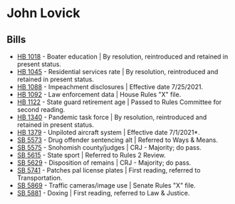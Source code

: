 # John Lovick
## Bills
* [HB 1018](/bill/2021-22/hb/1018/) - Boater education | By resolution, reintroduced and retained in present status.
* [HB 1045](/bill/2021-22/hb/1045/) - Residential services rate | By resolution, reintroduced and retained in present status.
* [HB 1088](/bill/2021-22/hb/1088/) - Impeachment disclosures | Effective date 7/25/2021.
* [HB 1092](/bill/2021-22/hb/1092/) - Law enforcement data | House Rules "X" file.
* [HB 1122](/bill/2021-22/hb/1122/) - State guard retirement age | Passed to Rules Committee for second reading.
* [HB 1340](/bill/2021-22/hb/1340/) - Pandemic task force | By resolution, reintroduced and retained in present status.
* [HB 1379](/bill/2021-22/hb/1379/) - Unpiloted aircraft system | Effective date 7/1/2021*.
* [SB 5573](/bill/2021-22/sb/5573/) - Drug offender sentencing alt | Referred to Ways & Means.
* [SB 5575](/bill/2021-22/sb/5575/) - Snohomish county/judges | CRJ - Majority; do pass.
* [SB 5615](/bill/2021-22/sb/5615/) - State sport | Referred to Rules 2 Review.
* [SB 5629](/bill/2021-22/sb/5629/) - Disposition of remains | CRJ - Majority; do pass.
* [SB 5741](/bill/2021-22/sb/5741/) - Patches pal license plates | First reading, referred to Transportation.
* [SB 5869](/bill/2021-22/sb/5869/) - Traffic cameras/image use | Senate Rules "X" file.
* [SB 5881](/bill/2021-22/sb/5881/) - Doxing | First reading, referred to Law & Justice.
